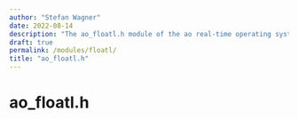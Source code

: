 ```yaml
---
author: "Stefan Wagner"
date: 2022-08-14
description: "The ao_floatl.h module of the ao real-time operating system."
draft: true
permalink: /modules/floatl/
title: "ao_floatl.h"
---
```


# ao_floatl.h
